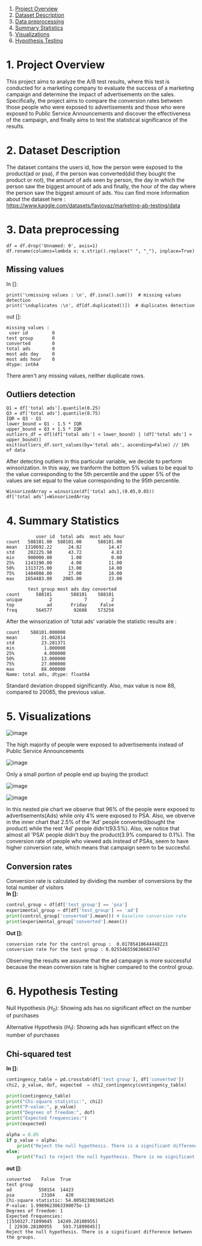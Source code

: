 

1. [Project Overview](#project-overview)
2. [Dataset Description](#dataset-description)
3. [Data preprocessing](#data-preprocessing)
4. [Summary Statistics](#summary-statistics)
5. [Visualizations](#visualizations)
6. [Hypothesis Testing](#hypothesis-testing) 



# 1. Project Overview

This project aims to analyze the A/B test results, where this test is conducted for a marketing company to evaluate the success of a marketing campaign and determine the impact of advertisements on the sales. Specifically, the project aims to compare the conversion rates between those people who were exposed to advertisements and those who were exposed to Public Service Announcements and discover the effectiveness of the campaign, and finally aims to test the statistical significance of the results.

# 2. Dataset Description
The dataset contains the users id, how the person were exposed to the product(ad or psa), if the person was converted(did they bought the product or not), the amount of ads seen by person, the day in which the person saw the biggest amount of ads and finally, the hour of the day where the person saw the biggest amount of ads. You can find more information about the dataset here : https://www.kaggle.com/datasets/faviovaz/marketing-ab-testing/data

  
# 3. Data preprocessing

```
df = df.drop('Unnamed: 0', axis=1)
df.rename(columns=lambda x: x.strip().replace(" ", "_"), inplace=True)
```

## Missing values
In []:
```
print('\nmissing values : \n', df.isna().sum())  # missing values detection
print('\nduplicates :\n', df[df.duplicated()])  # duplicates detection
```

out []:
```
missing values : 
 user id         0
test group       0
converted        0
total ads        0
most ads day     0
most ads hour    0
dtype: int64
```
There aren't any missing values, neither duplicate rows.



## Outliers detection
```
Q1 = df['total ads'].quantile(0.25)
Q3 = df['total ads'].quantile(0.75)
IQR = Q3 - Q1
lower_bound = Q1 - 1.5 * IQR
upper_bound = Q3 + 1.5 * IQR
outliers_df = df[(df['total ads'] < lower_bound) | (df['total ads'] > upper_bound)]
exit(outliers_df.sort_values(by='total ads', ascending=False) // 10% of data
```
After detecting outliers in this particular variable, we decide to perform winsorization. In this way, we tranform the bottom 5% values to be equal to the value corresponding to the 5th percentile and the upper 5% of the values are set equal to the value corresponding to the 95th percentile.

```
WinsorizedArray = winsorize(df['total ads],(0.05,0.05))
df['total ads']=WinsorizedArray
```

# 4. Summary Statistics
```
           user id  total ads  most ads hour
count   588101.00  588101.00      588101.00
mean   1310692.22      24.82          14.47
std     202225.98      43.72           4.83
min     900000.00       1.00           0.00
25%    1143190.00       4.00          11.00
50%    1313725.00      13.00          14.00
75%    1484088.00      27.00          18.00
max    1654483.00    2065.00          23.00

        test group most ads day converted
count      588101       588101    588101
unique          2            7         2
top            ad       Friday     False
freq       564577        92608    573258

```
After the winsorization of 'total ads' variable the statistic results are :
```
count    588101.000000
mean         21.002814
std          23.281371
min           1.000000
25%           4.000000
50%          13.000000
75%          27.000000
max          88.000000
Name: total ads, dtype: float64
```
Standard deviation dropped significantly. Also, max value is now 88, compared to 20065, the previous value.

# 5. Visualizations



![image](https://github.com/BillysKes/a-b-testing-marketing/assets/73298709/5af13758-6e2f-41d3-9edb-b7218b2486e9)

The high majority of people were exposed to advertisements instead of Public Service Announcements

![image](https://github.com/BillysKes/a-b-testing-marketing/assets/73298709/386244cd-47e4-4fbf-a594-862c3cda1229)

Only a small portion of people end up buying the product

![image](https://github.com/BillysKes/a-b-testing-marketing/assets/73298709/16fd85ea-9feb-49ae-8afe-daeb972342e4)



![image](https://github.com/BillysKes/a-b-testing-marketing/assets/73298709/636185ac-1af1-463f-a891-66af1c898a80)

In this nested pie chart we observe that 96% of the people were exposed to advertisements(Ads) while only 4% were exposed to PSA. Also, we obverve in the inner chart that 2.5% of the 'Ad' people converted(bought the product) while the rest 'Ad' people didn't(93.5%). Also, we notice that almost all 'PSA' people didn't buy the product(3.9% compared to 0.1%). The conversion rate of people who viewed ads instead of PSAs, seem to have higher conversion rate, which means that campaign seem to be succesful.
## Conversion rates

Conversion rate is calculated by dividing the number of conversions by the total number of visitors <br />
**In []:**
```python
control_group = df[df['test_group'] == 'psa']
experimental_group = df[df['test_group'] == 'ad']
print(control_group['converted'].mean()) # baseline conversion rate
print(experimental_group['converted'].mean())
```

**Out []:**
```
conversion rate for the control group :  0.01785410644448223
conversion rate for the test group : 0.025546559636683747
```
Observing the results we assume that the ad campaign is more successful because the mean conversion rate is higher compared to the control group.

# 6. Hypothesis Testing

Null Hypothesis ($H_0$): Showing ads has no significant effect on the number of purchases

Alternative Hypothesis ($H_1$): Showing ads has significant effect on the number of purchases

## Chi-squared test

**In []:**
```python
contingency_table = pd.crosstab(df['test group'], df['converted'])
chi2, p_value, dof, expected  = chi2_contingency(contingency_table)

print(contingency_table)
print("Chi-square statistic:", chi2)
print("P-value:", p_value)
print("Degrees of freedom:", dof)
print("Expected frequencies:")
print(expected)

alpha = 0.05
if p_value < alpha:
    print("Reject the null hypothesis. There is a significant difference between the groups.")
else:
    print("Fail to reject the null hypothesis. There is no significant difference between the groups.")
```

**out []:**
```
converted    False  True 
test group               
ad          550154  14423
psa          23104    420
Chi-square statistic: 54.005823883685245
P-value: 1.9989623063390075e-13
Degrees of freedom: 1
Expected frequencies:
[[550327.71899045  14249.28100955]
 [ 22930.28100955    593.71899045]]
Reject the null hypothesis. There is a significant difference between the groups.
```


